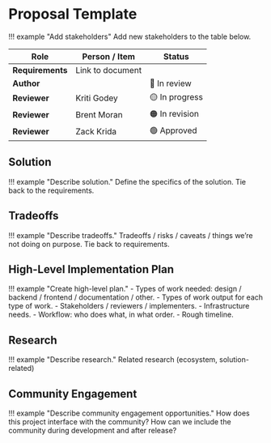 # Proposal Template

!!! example "Add stakeholders"
	Add new stakeholders to the table below.

| **Role** | **Person / Item** | **Status** |
|-|-|-|
| **Requirements** | Link to document | |
| **Author** | | 🔵 In review |
| **Reviewer** | Kriti Godey |  🟡 In progress |
| **Reviewer** | Brent Moran | 🟠 In revision |
| **Reviewer** | Zack Krida | 🟢 Approved |

## Solution

!!! example "Describe solution."
	Define the specifics of the solution. Tie back to the requirements.


## Tradeoffs

!!! example "Describe tradeoffs."
	Tradeoffs / risks / caveats / things we’re not doing on purpose. Tie back to requirements.

## High-Level Implementation Plan

!!! example "Create high-level plan."
	- Types of work needed: design / backend / frontend / documentation / other.
	- Types of work output for each type of work.
	- Stakeholders / reviewers / implementers.
	- Infrastructure needs.
	- Workflow: who does what, in what order.
	- Rough timeline.

## Research

!!! example "Describe research."
	Related research (ecosystem, solution-related)

## Community Engagement

!!! example "Describe community engagement opportunities."
	How does this project interface with the community? How can we include the community during development and after release?


	